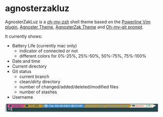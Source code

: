 # agnosterzakluz

AgnosterZakLuz is a [oh-my-zsh](https://github.com/robbyrussell/oh-my-zsh) shell theme based on the 
[Powerline Vim plugin](https://github.com/Lokaltog/vim-powerline), 
[Agnoster Theme](https://gist.github.com/agnoster/3712874),
[AgnosterZak Theme](https://github.com/zakaziko99/agnosterzak-ohmyzsh-theme) and
[Oh-my-git prompt](https://github.com/arialdomartini/oh-my-git).

It currently shows:
* Battery Life (currently mac only)
    * indicator of connected or not
    * different colors for 0%-25%, 25%-50%, 50%-75%, 75%-100%
* Date and time
* Current directory
* Git status
    * current branch
    * clean/dirty directory
    * number of changed/added/deleted/modified files
    * number of stashes
* Username

![alt text](images/image1.png "")
